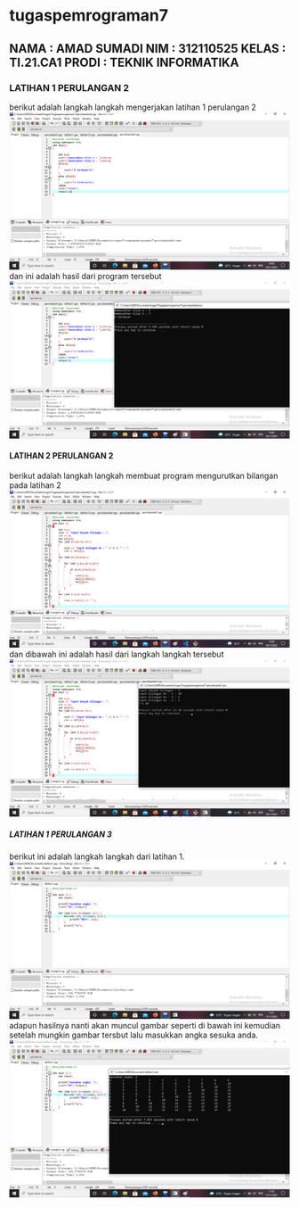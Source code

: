 # tugaspemrograman7
## NAMA : AMAD SUMADI NIM    : 312110525 KELAS  : TI.21.CA1 PRODI  : TEKNIK INFORMATIKA 
### LATIHAN 1 PERULANGAN 2
berikut adalah langkah langkah mengerjakan latihan 1 perulangan 2
![gambar 3](sslatihan1perulangan2/sslatihan11perulangan2.png)
dan ini adalah hasil dari program tersebut
![gambar 4](sslatihan1perulangan2/sslatihan12perulangan2.png)
#### LATIHAN 2 PERULANGAN 2
berikut adalah langkah langkah membuat program mengurutkan bilangan pada latihan 2
![gambar 5](sslatihan2perulangan2/sslatihan21perulangan2.png)
dan dibawah ini adalah hasil dari langkah langkah tersebut
![gambar 6](sslatihan2perulangan2/sslatihan22perulangan2.png)
##### LATIHAN 1 PERULANGAN 3
berikut ini adalah langkah langkah dari latihan 1.
![gambar 1](sslatihan1/tugas71.png)
adapun hasilnya nanti akan muncul gambar seperti di bawah ini kemudian setelah mungkin gambar tersbut lalu masukkan angka sesuka anda.
![gambar 2](sslatihan1/tugas72.png) 